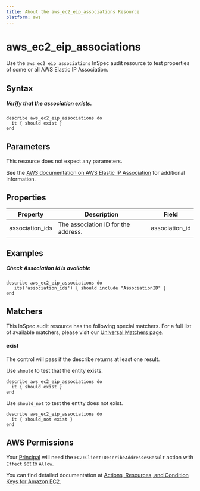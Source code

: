 ```yaml
---
title: About the aws_ec2_eip_associations Resource
platform: aws
---
```


# aws_ec2_eip_associations

Use the `aws_ec2_eip_associations` InSpec audit resource to test properties of some or all AWS Elastic IP Association.

## Syntax

##### Verify that the association exists.

    describe aws_ec2_eip_associations do
      it { should exist }
    end

## Parameters

This resource does not expect any parameters.

See the [AWS documentation on AWS Elastic IP Association](https://docs.aws.amazon.com/AWSCloudFormation/latest/UserGuide/aws-properties-ec2-eip-association.html) for additional information.

## Properties

| Property | Description | Field |
| --- | --- | --- |
| association_ids | The association ID for the address. | association_id |

## Examples

##### Check Association Id is available

    describe aws_ec2_eip_associations do
       its('association_ids') { should include "AssociationID" }
    end

## Matchers

This InSpec audit resource has the following special matchers. For a full list of available matchers, please visit our [Universal Matchers page](https://www.inspec.io/docs/reference/matchers/).

#### exist

The control will pass if the describe returns at least one result.

Use `should` to test that the entity exists.

    describe aws_ec2_eip_associations do
      it { should exist }
    end

Use `should_not` to test the entity does not exist.

    describe aws_ec2_eip_associations do
      it { should_not exist }
    end

## AWS Permissions

Your [Principal](https://docs.aws.amazon.com/IAM/latest/UserGuide/intro-structure.html#intro-structure-principal) will need the `EC2:Client:DescribeAddressesResult` action with `Effect` set to `Allow`.

You can find detailed documentation at [Actions, Resources, and Condition Keys for Amazon EC2](https://docs.aws.amazon.com/IAM/latest/UserGuide/list_amazonec2.html).
